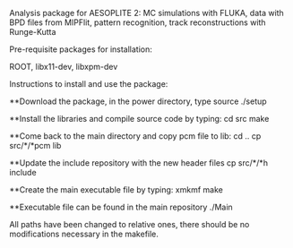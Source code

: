  Analysis package for AESOPLITE 2: MC simulations with FLUKA, data with BPD files from MIPFlit, pattern recognition, track reconstructions with Runge-Kutta

Pre-requisite packages for installation:

ROOT, libx11-dev, libxpm-dev

Instructions to install and use the package:

**Download the package, in the power directory, type
 source ./setup

**Install the libraries and compile source code by typing:
cd src
make

**Come back to the main directory and copy pcm file to lib:
cd ..
cp src/*/*pcm lib

**Update the include repository with the new header files
cp src/*/*h include

**Create the main executable file by typing:
xmkmf
make

**Executable file can be found in the main repository
./Main

All paths have been changed to relative ones, there should be no modifications necessary in the makefile.
